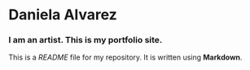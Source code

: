 # Daniela Alvarez

### I am an artist. This is my portfolio site.

This is a *README* file for my repository. It is written using **Markdown**.
